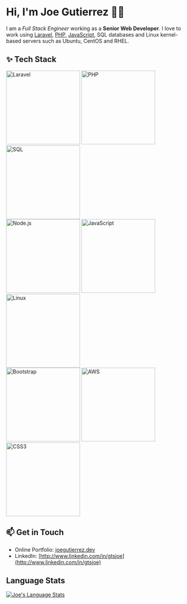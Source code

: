 # Hi, I'm Joe Gutierrez 👋🏻

I am a _Full Stack Engineer_ working as a __Senior Web Developer__. I love to work using [Laravel](https://laravel.com/), [PHP](https://www.php.net/), [JavaScript](https://developer.mozilla.org/en-US/docs/Web/JavaScript), SQL databases and Linux kernel-based servers such as Ubuntu, CentOS and RHEL.

## ✨ Tech Stack
<a href="https://laravel.com/" target="_blank"><img src="https://www.joegutierrez.dev/img/logos/laravel.svg" width="200" alt="Laravel"></a>
<a href="https://www.php.net/" target="_blank"><img src="https://www.joegutierrez.dev/img/logos/php.svg" width="200" alt="PHP"></a>
<a href="https://www.iso.org/standard/63555.html" target="_blank"><img src="https://www.joegutierrez.dev/img/logos/sql.svg" width="200" alt="SQL"></a>
<br>
<a href="https://nodejs.org/" target="_blank"><img src="https://www.joegutierrez.dev/img/logos/node.js.svg" width="200" alt="Node.js"></a>
<a href="https://developer.mozilla.org/en-US/docs/Web/JavaScript" target="_blank"><img src="https://www.joegutierrez.dev/img/logos/javascript.svg" width="200" alt="JavaScript"></a>
<a href="https://www.kernel.org/" target="_blank"><img src="https://www.joegutierrez.dev/img/logos/linux.svg" width="200" alt="Linux"></a>
<br>
<a href="https://getbootstrap.com/" target="_blank"><img src="https://www.joegutierrez.dev/img/logos/bootstrap.svg" width="200" alt="Bootstrap"></a>
<a href="https://aws.amazon.com/" target="_blank"><img src="https://www.joegutierrez.dev/img/logos/aws.svg" width="200" alt="AWS"></a>
<a href="https://www.w3.org/TR/CSS/#css" target="_blank"><img src="https://www.joegutierrez.dev/img/logos/css3.svg" width="200" alt="CSS3"></a>

## 📫 Get in Touch
- Online Portfolio: [joegutierrez.dev](https://www.joegutierrez.dev/)
- LinkedIn: [http://www.linkedin.com/in/gtsjoe](http://www.linkedin.com/in/gtsjoe)

## Language Stats

[![Joe's Language Stats](https://github-readme-stats.vercel.app/api/top-langs/?username=JoeGutierrez&theme=light)](https://github.com/JoeGutierrez)
